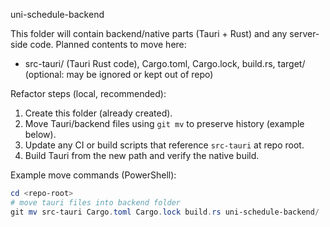 uni-schedule-backend

This folder will contain backend/native parts (Tauri + Rust) and any server-side code.
Planned contents to move here:
- src-tauri/ (Tauri Rust code), Cargo.toml, Cargo.lock, build.rs, target/ (optional: may be ignored or kept out of repo)

Refactor steps (local, recommended):
1. Create this folder (already created).
2. Move Tauri/backend files using `git mv` to preserve history (example below).
3. Update any CI or build scripts that reference `src-tauri` at repo root.
4. Build Tauri from the new path and verify the native build.

Example move commands (PowerShell):
```powershell
cd <repo-root>
# move tauri files into backend folder
git mv src-tauri Cargo.toml Cargo.lock build.rs uni-schedule-backend/
```
